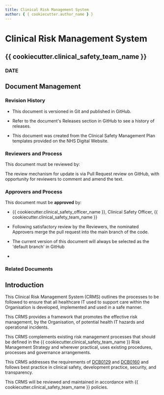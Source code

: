 ```yaml
---
title: Clinical Risk Management System
author: { { cookiecutter.author_name } }
---
```


# Clinical Risk Management System

## {{ cookiecutter.clinical_safety_team_name }}

### DATE

## Document Management

### Revision History

- This document is versioned in Git and published in GitHub.

- Refer to the document's Releases section in GitHub to see a history of releases.

- This document was created from the Clinical Safety Management Plan templates provided on the NHS Digital Website.

### Reviewers and Process

This document must be reviewed by:

The review mechanism for update is via Pull Request review on GitHub, with opportunity for reviewers to comment and amend the text.

### Approvers and Process

This document must be **approved** by:

- {{ cookiecutter.clinical_safety_officer_name }}, Clinical Safety Officer, {{ cookiecutter.clinical_safety_team_name }}

- Following satisfactory review by the Reviewers, the nominated Approvers merge the pull request into the main branch of the code.

- The current version of this document will always be selected as the 'default branch' in GitHub
-

### Related Documents

## Introduction

This Clinical Risk Management System (CRMS) outlines the processes to be followed to ensure that all healthcare IT used to support care within the Organisation is developed, implemented and used in a safe manner.

This CRMS provides a framework that promotes the effective risk management, by the Organisation, of potential health IT hazards and operational incidents.

This CRMS complements existing risk management processes that should be defined in the {{ cookiecutter.clinical_safety_team_name }} Risk Management Strategy and wherever practical, uses existing procedures, processes and governance arrangements.

This CRMS addresses the requirements of [DCB0129](https://digital.nhs.uk/data-and-information/information-standards/information-standards-and-data-collections-including-extractions/publications-and-notifications/standards-and-collections/dcb0129-clinical-risk-management-its-application-in-the-manufacture-of-health-it-systems#current-release) and [DCB0160](https://digital.nhs.uk/data-and-information/information-standards/information-standards-and-data-collections-including-extractions/publications-and-notifications/standards-and-collections/dcb0160-clinical-risk-management-its-application-in-the-deployment-and-use-of-health-it-systems) and follows best practice in clinical safety, development practice, security, and transparency.

This CRMS will be reviewed and maintained in accordance with {{ cookiecutter.clinical_safety_team_name }} policies.
